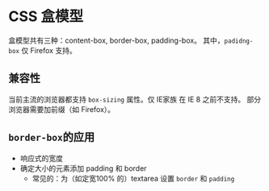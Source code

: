 # CSS 盒模型

盒模型共有三种：content-box, border-box, padding-box。
其中，`padidng-box` 仅 Firefox 支持。

## 兼容性

当前主流的浏览器都支持 `box-sizing` 属性。仅 IE家族 在 IE 8 之前不支持。
部分浏览器需要加前缀（如 Firefox）。

## `border-box`的应用

  - 响应式的宽度
  - 确定大小的元素添加 padding 和 border
    * 常见的：为（如定宽100% 的）textarea 设置 `border` 和 `padding`
